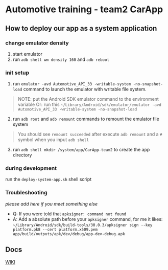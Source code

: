 # Automotive training - team2 CarApp 

## How to deploy our app as a system application

### change emulator density
1. start emulator
2. run `adb shell wm density 160` and `adb reboot`

### init setup
1. run `emulator -avd Automotive_API_33 -writable-system -no-snapshot-load` command to launch the emulator with writable file system.
> NOTE: put the Android SDK emulator command to the environment variable
> Or: run this `~/Library/Android/sdk/emulator/emulator -avd Automotive_API_33 -writable-system -no-snapshot-load`

2. run `adb root` and `adb remount` commands to remount the emulator file system
> You should see `remount succeeded` after execute `adb remount` and a `#` symbol when you input `adb shell`

3. run `adb shell mkdir /system/app/CarApp-team2` to create the app directory

### during development
run the `deploy-system-app.sh` shell script

### Troubleshooting
_please add here if you meet something else_

- Q: If you were told that `apksigner: command not found`
- A:  Add a absolute path before your `apksigner` command, for me it likes:
`~/Library/Android/sdk/build-tools/30.0.3/apksigner sign --key platform.pk8 --cert platform.x509.pem app/build/outputs/apk/dev/debug/app-dev-debug.apk`
        

## Docs
[WIKI](https://github.com/TW-Smart-CoE/ARK-WIKI)

